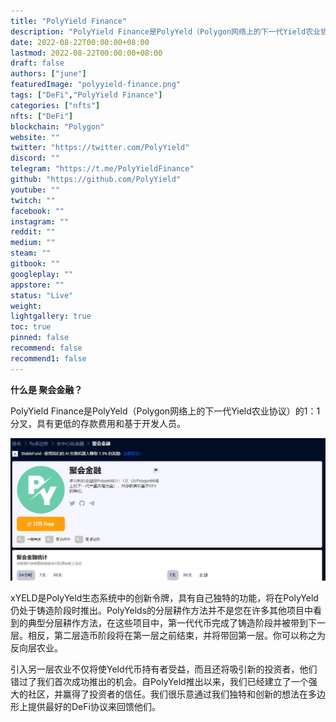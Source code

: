 ```yaml
---
title: "PolyYield Finance"
description: "PolyYield Finance是PolyYeld（Polygon网络上的下一代Yield农业协议）的1：1分叉，具有更低的存款费用和基于开发人员。"
date: 2022-08-22T00:00:00+08:00
lastmod: 2022-08-22T00:00:00+08:00
draft: false
authors: ["june"]
featuredImage: "polyyield-finance.png"
tags: ["DeFi","PolyYield Finance"]
categories: ["nfts"]
nfts: ["DeFi"]
blockchain: "Polygon"
website: ""
twitter: "https://twitter.com/PolyYield"
discord: ""
telegram: "https://t.me/PolyYieldFinance"
github: "https://github.com/PolyYield"
youtube: ""
twitch: ""
facebook: ""
instagram: ""
reddit: ""
medium: ""
steam: ""
gitbook: ""
googleplay: ""
appstore: ""
status: "Live"
weight: 
lightgallery: true
toc: true
pinned: false
recommend: false
recommend1: false
---
```


**什么是 聚会金融？**

PolyYield Finance是PolyYeld（Polygon网络上的下一代Yield农业协议）的1：1分叉，具有更低的存款费用和基于开发人员。

![PolyYield Finance](25.png)



xYELD是PolyYeld生态系统中的创新令牌，具有自己独特的功能，将在PolyYeld仍处于铸造阶段时推出。PolyYelds的分层耕作方法并不是您在许多其他项目中看到的典型分层耕作方法，在这些项目中，第一代代币完成了铸造阶段并被带到下一层。相反，第二层造币阶段将在第一层之前结束，并将带回第一层。你可以称之为反向层农业。

引入另一层农业不仅将使Yeld代币持有者受益，而且还将吸引新的投资者，他们错过了我们首次成功推出的机会。自PolyYeld推出以来，我们已经建立了一个强大的社区，并赢得了投资者的信任。我们很乐意通过我们独特和创新的想法在多边形上提供最好的DeFi协议来回馈他们。